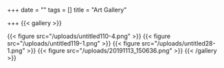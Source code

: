 +++
date = ""
tags = []
title = "Art Gallery"

+++
{{< gallery >}}

{{< figure src="/uploads/untitled110-4.png" >}}
{{< figure src="/uploads/untitled119-1.png" >}}
{{< figure src="/uploads/untitled28-1.png" >}}
{{< figure src="/uploads/20191113_150636.png" >}}
{{< /gallery >}}